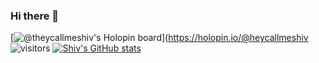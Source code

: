 ### Hi there 👋

<!--
**helloshiv01/helloshiv01** is a ✨ _special_ ✨ repository because its `README.md` (this file) appears on your GitHub profile.

Here are some ideas to get you started:

- 🔭 I’m currently working on ...
- 🌱 I’m currently learning ...
- 👯 I’m looking to collaborate on ...
- 🤔 I’m looking for help with ...
- 💬 Ask me about ...
- 📫 How to reach me: ...
- 😄 Pronouns: ...
- ⚡ Fun fact: ...
-->
[![@theycallmeshiv's Holopin board](https://holopin.me/heycallmeshiv)](https://holopin.io/@heycallmeshiv
![visitors](https://visitor-badge.laobi.icu/badge?page_id=helloshiv01.visitor-badge)
[![Shiv's GitHub stats](https://github-readme-stats.vercel.app/api?username=helloshiv01)](https://github.com/helloshiv01/github-readme-stats)
